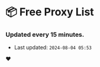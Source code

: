 # :package: Free Proxy List
### Updated every 15 minutes.

- Last updated: `2024-08-04 05:53`

:heart:
